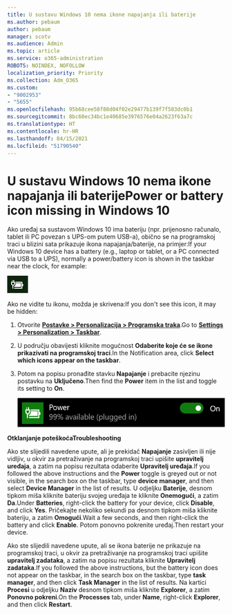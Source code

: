 ```yaml
---
title: U sustavu Windows 10 nema ikone napajanja ili baterije
ms.author: pebaum
author: pebaum
manager: scotv
ms.audience: Admin
ms.topic: article
ms.service: o365-administration
ROBOTS: NOINDEX, NOFOLLOW
localization_priority: Priority
ms.collection: Adm_O365
ms.custom:
- "9002953"
- "5655"
ms.openlocfilehash: 95b68cee58f88d04f02e29477b139f7f583dc0b1
ms.sourcegitcommit: 8bc60ec34bc1e40685e3976576e04a2623f63a7c
ms.translationtype: HT
ms.contentlocale: hr-HR
ms.lasthandoff: 04/15/2021
ms.locfileid: "51790540"
---
```

# <a name="power-or-battery-icon-missing-in-windows-10"></a><span data-ttu-id="f485c-102">U sustavu Windows 10 nema ikone napajanja ili baterije</span><span class="sxs-lookup"><span data-stu-id="f485c-102">Power or battery icon missing in Windows 10</span></span>

<span data-ttu-id="f485c-103">Ako uređaj sa sustavom Windows 10 ima bateriju (npr. prijenosno računalo, tablet ili PC povezan s UPS-om putem USB-a), obično se na programskoj traci u blizini sata prikazuje ikona napajanja/baterije, na primjer:</span><span class="sxs-lookup"><span data-stu-id="f485c-103">If your Windows 10 device has a battery (e.g., laptop or tablet, or a PC connected via USB to a UPS), normally a power/battery icon is shown in the taskbar near the clock, for example:</span></span>

![Ikona baterije](media/battery-icon.png)

<span data-ttu-id="f485c-105">Ako ne vidite tu ikonu, možda je skrivena:</span><span class="sxs-lookup"><span data-stu-id="f485c-105">If you don't see this icon, it may be hidden:</span></span>

1. <span data-ttu-id="f485c-106">Otvorite **[Postavke > Personalizacija > Programska traka](ms-settings:taskbar?activationSource=GetHelp)**.</span><span class="sxs-lookup"><span data-stu-id="f485c-106">Go to **[Settings > Personalization > Taskbar](ms-settings:taskbar?activationSource=GetHelp)**.</span></span>

2. <span data-ttu-id="f485c-107">U području obavijesti kliknite mogućnost **Odaberite koje će se ikone prikazivati na programskoj traci**.</span><span class="sxs-lookup"><span data-stu-id="f485c-107">In the Notification area, click **Select which icons appear on the taskbar**.</span></span>

3. <span data-ttu-id="f485c-108">Potom na popisu pronađite stavku **Napajanje** i prebacite njezinu postavku na **Uključeno**.</span><span class="sxs-lookup"><span data-stu-id="f485c-108">Then find the **Power** item in the list and toggle its setting to **On**.</span></span>

    ![Prikaži ikonu napajanja na programskoj traci](media/power-icon-on.png)

<span data-ttu-id="f485c-110">**Otklanjanje poteškoća**</span><span class="sxs-lookup"><span data-stu-id="f485c-110">**Troubleshooting**</span></span>

<span data-ttu-id="f485c-111">Ako ste slijedili navedene upute, ali je prekidač **Napajanje** zasivljen ili nije vidljiv, u okvir za pretraživanje na programskoj traci upišite **upravitelj uređaja**, a zatim na popisu rezultata odaberite **Upravitelj uređaja**.</span><span class="sxs-lookup"><span data-stu-id="f485c-111">If you followed the above instructions and the **Power** toggle is greyed out or not visible, in the search box on the taskbar, type **device manager**, and then select **Device Manager** in the list of results.</span></span> <span data-ttu-id="f485c-112">U odjeljku **Baterije**, desnom tipkom miša kliknite bateriju svojeg uređaja te kliknite **Onemogući**, a zatim **Da**.</span><span class="sxs-lookup"><span data-stu-id="f485c-112">Under **Batteries**, right-click the battery for your device, click **Disable**, and click **Yes**.</span></span> <span data-ttu-id="f485c-113">Pričekajte nekoliko sekundi pa desnom tipkom miša kliknite bateriju, a zatim **Omogući**.</span><span class="sxs-lookup"><span data-stu-id="f485c-113">Wait a few seconds, and then right-click the battery and click **Enable**.</span></span> <span data-ttu-id="f485c-114">Potom ponovno pokrenite uređaj.</span><span class="sxs-lookup"><span data-stu-id="f485c-114">Then restart your device.</span></span>

<span data-ttu-id="f485c-115">Ako ste slijedili navedene upute, ali se ikona baterije ne prikazuje na programskoj traci, u okvir za pretraživanje na programskoj traci upišite **upravitelj zadataka**, a zatim na popisu rezultata kliknite **Upravitelj zadataka**.</span><span class="sxs-lookup"><span data-stu-id="f485c-115">If you followed the above instructions, but the battery icon does not appear on the taskbar, in the search box on the taskbar, type **task manager**, and then click **Task Manager** in the list of results.</span></span> <span data-ttu-id="f485c-116">Na kartici **Procesi** u odjeljku **Naziv** desnom tipkom miša kliknite **Explorer**, a zatim **Ponovno pokreni**.</span><span class="sxs-lookup"><span data-stu-id="f485c-116">On the **Processes** tab, under **Name**, right-click **Explorer**, and then click **Restart**.</span></span>
